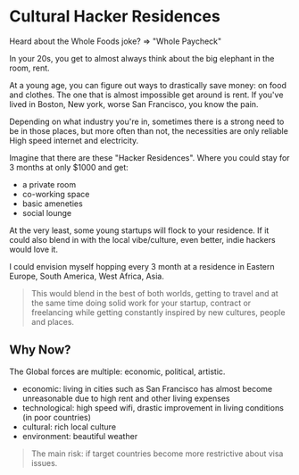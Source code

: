 # Cultural Hacker Residences

Heard about the Whole Foods joke? => "Whole Paycheck"

In your 20s, you get to almost always think about the big elephant in the room, rent.

At a young age, you can figure out ways to drastically save money: on food and clothes. The one that is almost impossible get around is rent. If you've lived in Boston, New york, worse San Francisco, you know the pain.

Depending on what industry you're in, sometimes there is a strong need to be in those places, but more often than not, the necessities are only reliable High speed internet and electricity.

Imagine that there are these "Hacker Residences". Where you could stay for 3 months at only $1000 and get:

* a private room
* co-working space
* basic ameneties
* social lounge

At the very least, some young startups will flock to your residence. If it could also blend in with the local vibe/culture, even better, indie hackers would love it.

I could envision myself hopping every 3 month at a residence in Eastern Europe, South America, West Africa, Asia.

> This would blend in the best of both worlds, getting to travel and at the same time doing solid work for your startup, contract or freelancing while getting constantly inspired by new cultures, people and places.

## Why Now?

The Global forces are multiple: economic, political, artistic.

* economic: living in cities such as San Francisco has almost become unreasonable due to high rent and other living expenses
* technological: high speed wifi, drastic improvement in living conditions (in poor countries)
* cultural: rich local culture
* environment: beautiful weather

> The main risk: if target countries become more restrictive about visa issues.
